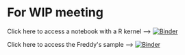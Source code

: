 # For WIP meeting

Click here to access a notebook with a R kernel --> [![Binder](http://mybinder.org/badge_logo.svg)](http://mybinder.org/v2/gh/binder-examples/r/master?filepath=index.ipynb)

Click here to access the Freddy's sample --> [![Binder](https://mybinder.org/badge_logo.svg)](https://mybinder.org/v2/gh/freddyfrancis/wip_BCCDC/HEAD?labpath=Jupyter_lab_PCA.ipynb)
